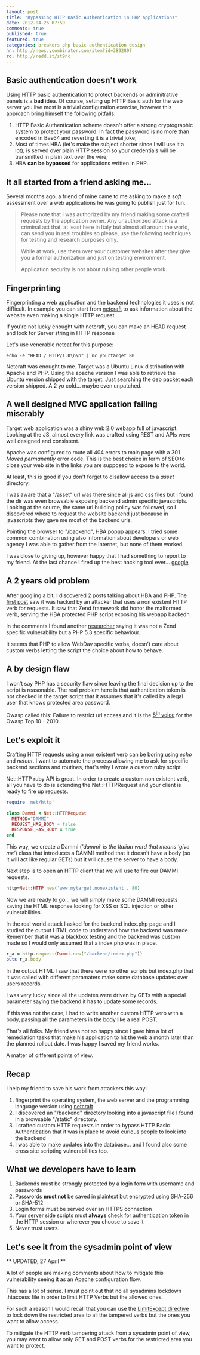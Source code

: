 ```yaml
---
layout: post
title: "Bypassing HTTP Basic Authentication in PHP applications"
date: 2012-04-26 07:59
comments: true
published: true
featured: true
categories: breakers php basic-authentication design 
hn: http://news.ycombinator.com/item?id=3892897
rd: http://redd.it/st9nc
---
```


## Basic authentication doesn't work

Using HTTP basic authentication to protect backends or adminitrative panels is
a **bad** idea. Of course, setting up HTTP Basic auth for the web server you
live most is a trivial configuration exercise, however this approach bring
himself the following pitfalls:

1. HTTP Basic Authentication scheme doesn't offer a strong cryptographic system
   to protect your password. In fact the password is no more than encoded in
   Bas64 and reverting it is a trivial joke;
2. Most of times HBA (let's make the subject shorter since I will use it a
   lot), is served over plain HTTP session so your credentials will be
   transmitted in plain text over the wire;
3. HBA **can be bypassed** for applications written in PHP.

<!-- more -->

## It all started from a friend asking me...

Several months ago, a friend of mine came to me asking to make a _soft_
assessment over a web applications he was going to publish just for fun. 

> Please note that I was authorized by my friend making some crafted requests by
> the application owner. Any unauthorized attack is a criminal act that, at
> least here in Italy but almost all arount the world, can send you in real
> troubles so please, use the following techniques for testing and research
> purposes only.
> 
> While at work, use them over your customer websites after they give you a
> formal authorization and just on testing environment.
> 
> Application security is not about ruining other people work.

## Fingerprinting

Fingerprinting a web application and the backend technologies it uses is not
difficult. In example you can start from [netcraft](http://www.netcraft.com) to
ask information about the website even making a single HTTP request.

If you're not lucky enought with netcraft, you can make an HEAD request and look
for Server string in HTTP response

Let's use venerable netcat for this purpose:

``` 
echo -e "HEAD / HTTP/1.0\n\n" | nc yourtarget 80
``` 

Netcraft was enought to me. Target was a Ubuntu Linux distribution with Apache
and PHP. Using the apache version I was able to retrieve the Ubuntu version
shipped with the target. Just searching the deb packet each version shipped. A
2 yo cold... maybe even unpatched.

## A well designed MVC application failing miserably

Target web application was a shiny web 2.0 webapp full of javascript. Looking
at the JS, almost every link was crafted using REST and APIs were well designed
and consistent.

Apache was configured to route all 404 errors to main page with a 301 _Moved
permanently_ error code. This is the best choice in term of SEO to close your
web site in the links you are supposed to expose to the world.

At least, this is good if you don't forget to disallow access to a _asset_
directory.

I was aware that a "/asset" url was there since all js and css files but I
found the dir was even browsable exposing backend admin specific javascripts.
Looking at the source, the same url building policy was followed, so I
discovered where to request the website backend just because in javascripts
they gave me most of the backend urls.

Pointing the browser to "/backend", HBA popup appears. I
tried some common combination using also information about developers or web
agency I was able to gather from the Internet, but none of them worked.

I was close to giving up, however happy that I had something to report to my
friend. At the last chance I fired up the best hacking tool ever...
[google](http://google.com)

## A 2 years old problem

After googling a bit, I discovered 2 posts talking about HBA and PHP. The
[first post](http://cd34.com/blog/web-security/hackers-bypass-htaccess-security-by-using-gets-rather-than-get/)
saw it was hacked by an attacker that uses a non existent HTTP verb for
requests. It saw that Zend framework did honor the malformed verb, serving the
HBA protected PHP script exposing his webapp backedn.

In the comments I found another
[researcher](http://eguaj.tumblr.com/post/2361187940/re-hackers-bypass-htaccess-security-by-using-gets)
saying it was not a Zend specific vulnerability but a PHP 5.3 specific
behaviour. 

It seems that PHP to allow WebDav specific verbs, doesn't care about custom
verbs letting the script the choice about how to behave.

## A by design flaw

I won't say PHP has a security flaw since leaving the final decision up to the
script is reasonable. The real problem here is that authentication token is not
checked in the target script that it assumes that it's called by a legal user
that knows protected area password.

Owasp called this: Failure to restrict url access and it is the [8<sup>th</sup> voice](https://www.owasp.org/index.php/Top_10_2010-A8-Failure_to_Restrict_URL_Access) for the Owasp Top 10 - 2010.

## Let's exploit it

Crafting HTTP requests using a non existent verb can be boring using _echo_ and
_netcat_.
I want to automate the process allowing me to ask for specific backend sections
and routines, that's why I wrote a custom ruby script.

Net::HTTP ruby API is great. In order to create a custom non existent verb, all
you have to do is extending the Net::HTTPRequest and your client is ready to
fire up requests.

``` ruby extending the Net::HTTPRequest
require 'net/http'

class Dammi < Net::HTTPRequest
  METHOD="DAMMI"
  REQUEST_HAS_BODY = false
  RESPONSE_HAS_BODY = true
end
```

This way, we create a Dammi (_'dammi' is the Italian word that means 'give me'_) class
that introduces a DAMMI method that it doesn't have a body (so it will act like
regular GETs) but it will cause the server to have a body.

Next step is to open an HTTP client that we will use to fire our DAMMI requests.

``` ruby opening an http client to our target
http=Net::HTTP.new('www.mytarget.nonexistent', 80)
```

Now we are ready to go... we will simply make some DAMMI requests saving the
HTML response looking for XSS or SQL injection or other vulnerabilities.

In the real world attack I asked for the backend index.php page and I studied
the output HTML code to understand how the backend was made. Remember that it
was a blackbox testing and the backend was custom made so I would only assumed
that a index.php was in place.

``` ruby asking for index.php and putting response
r_a = http.request(Dammi.new("/backend/index.php"))
puts r_a.body
``` 

In the output HTML I saw that there were no other scripts but index.php that it
was called with different paramaters make some database updates over users
records.

I was very lucky since all the updates were driven by GETs with a special
parameter saying the backend it has to update some records.

If this was not the case, I had to write another custom HTTP verb with a body,
passing all the parameters in the body like a real POST.

That's all folks. My friend was not so happy since I gave him a lot of
remediation tasks that make his application to hit the web a month later than
the planned rollout date. I was happy I saved my friend works.

A matter of different points of view.

## Recap

I help my friend to save his work from attackers this way:

1. fingerprint the operating system, the web server and the programming
   language version using [netcraft](http://www.netcraft.com)
2. I discovered an "/backend" directory looking into a javascript file I found in
   a browsable "/static" directory.
3. I crafted custom HTTP requests in order to bypass HTTP Basic Authentication
   that it was in place to avoid curious people to look into the backend
4. I was able to make updates into the database... and I found also some cross
   site scripting vulnerabilities too.

## What we developers have to learn

1. Backends must be strongly protected by a login form with username and
   passwords
2. Passwords **must not** be saved in plaintext but encrypted using SHA-256 or
   SHA-512
3. Login forms must be served over an HTTPS connection
4. Your server side scripts must **always** check for authentication token in
   the HTTP session or wherever you choose to save it
5. Never trust users.

## Let's see it from the sysadmin point of view

** UPDATED, 27 April **

A lot of people are making comments about how to mitigate this vulnerability
seeing it as an Apache configuration flow.

This has a lot of sense. I must point out that no all sysadmins lockdown
.htaccess file in order to limit HTTP Verbs but the allowed ones.

For such a reason I would recall that you can use the [LimitExcept directive](http://httpd.apache.org/docs/2.2/mod/core.html#limitexcept) to lock
down the restricted area to all the tampered verbs but the ones you want to
allow access.

To mitigate the HTTP verb tampering attack from a sysadmin point of view, you
may want to allow only GET and POST verbs for the restricted area you want to
protect.
